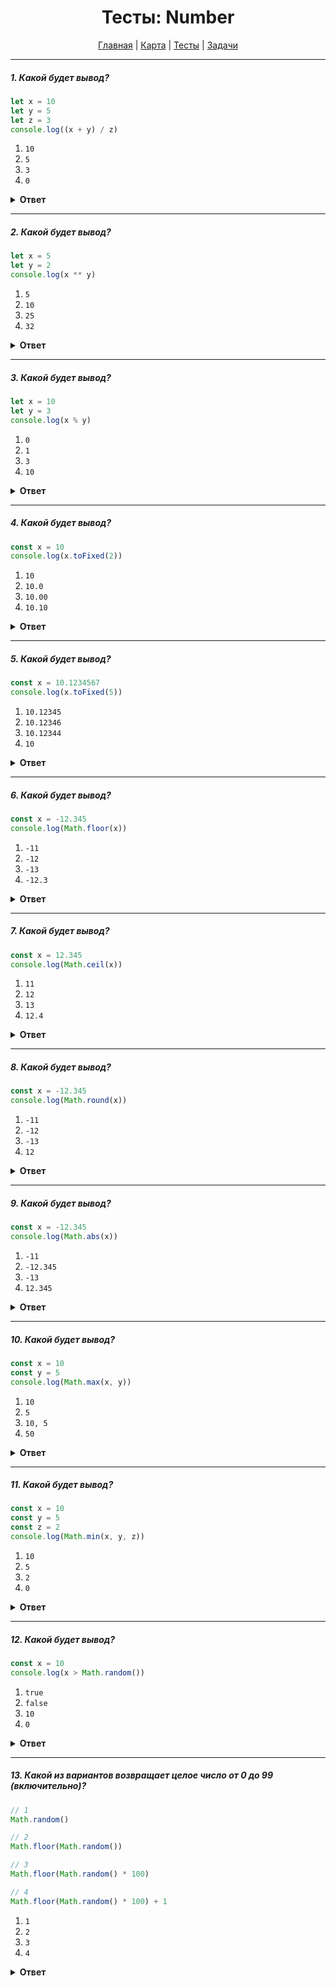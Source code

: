 <div align="center">

# Тесты: Number

[Главная](https://github.com/dollaween/junior-roadmap/)
|
[Карта](/roadmap/README.md)
|
[Тесты](/tests/README.md)
|
[Задачи](/tasks/README.md)

</div>

---

##### 1. Какой будет вывод?

```javascript
let x = 10
let y = 5
let z = 3
console.log((x + y) / z)
```

1. `10`
2. `5`
3. `3`
4. `0`

<details><summary><b>Ответ</b></summary>
<p>

**Ответ: 2**

</p>
</details>

---

##### 2. Какой будет вывод?

```javascript
let x = 5
let y = 2
console.log(x ** y)
```

1. `5`
2. `10`
3. `25`
4. `32`

<details><summary><b>Ответ</b></summary>
<p>

**Ответ: 3**

Оператор `**` возводит левый операнд в степень равную правому операнду.

</p>
</details>

---

##### 3. Какой будет вывод?

```javascript
let x = 10
let y = 3
console.log(x % y)
```

1. `0`
2. `1`
3. `3`
4. `10`

<details><summary><b>Ответ</b></summary>
<p>

**Ответ: 2**

Оператор деления по модулю `%` отдает остаток после деления числа `x` на `y`.

`10` делится на `3` три раза и остается остаток от деления `1`.

</p>
</details>

---

##### 4. Какой будет вывод?

```javascript
const x = 10
console.log(x.toFixed(2))
```

1. `10`
2. `10.0`
3. `10.00`
4. `10.10`

<details><summary><b>Ответ</b></summary>
<p>

**Ответ: 3**

Метод `toFixed()` форматирует число приводя его к указанному количеству знаков после запятой.

</p>
</details>

---

##### 5. Какой будет вывод?

```javascript
const x = 10.1234567
console.log(x.toFixed(5))
```

1. `10.12345`
2. `10.12346`
3. `10.12344`
4. `10`

<details><summary><b>Ответ</b></summary>
<p>

**Ответ: 3**

Метод `toFixed()` форматирует число приводя его к указанному количеству знаков после запятой с округлением.

</p>
</details>

---

##### 6. Какой будет вывод?

```javascript
const x = -12.345
console.log(Math.floor(x))
```

1. `-11`
2. `-12`
3. `-13`
4. `-12.3`

<details><summary><b>Ответ</b></summary>
<p>

**Ответ: 3**

Метод `Math.floor()` — округляет число до ближайшего меньшего целого.

</p>
</details>

---

##### 7. Какой будет вывод?

```javascript
const x = 12.345
console.log(Math.ceil(x))
```

1. `11`
2. `12`
3. `13`
4. `12.4`

<details><summary><b>Ответ</b></summary>
<p>

**Ответ: 3**

Метод `Math.ceil()` — округляет число до ближайшего большего целого.

</p>
</details>

---

##### 8. Какой будет вывод?

```javascript
const x = -12.345
console.log(Math.round(x))
```

1. `-11`
2. `-12`
3. `-13`
4. `12`

<details><summary><b>Ответ</b></summary>
<p>

**Ответ: 2**

Метод `Math.round()` — округляет число к ближайшему целому.

</p>
</details>


---

##### 9. Какой будет вывод?

```javascript
const x = -12.345
console.log(Math.abs(x))
```

1. `-11`
2. `-12.345`
3. `-13`
4. `12.345`

<details><summary><b>Ответ</b></summary>
<p>

**Ответ: 4**

Метод `Math.abs()` — возвращает абсолютное значение числа.

</p>
</details>

---

##### 10. Какой будет вывод?

```javascript
const x = 10
const y = 5
console.log(Math.max(x, y))
```

1. `10`
2. `5`
3. `10, 5`
4. `50`

<details><summary><b>Ответ</b></summary>
<p>

**Ответ: 1**

Метод `Math.max()` — возвращает наибольший из аргументов.

</p>
</details>

---

##### 11. Какой будет вывод?

```javascript
const x = 10
const y = 5
const z = 2
console.log(Math.min(x, y, z))
```

1. `10`
2. `5`
3. `2`
4. `0`

<details><summary><b>Ответ</b></summary>
<p>

**Ответ: 3**

Метод `Math.min()` — возвращает наименьший из аргументов.

</p>
</details>

---

##### 12. Какой будет вывод?

```javascript
const x = 10
console.log(x > Math.random())
```

1. `true`
2. `false`
3. `10`
4. `0`

<details><summary><b>Ответ</b></summary>
<p>

**Ответ: 1**

Метод `Math.random()` — возвращает псевдослучайное число с плавающей запятой от 0 (включительно) до 1 (но не включительно).

</p>
</details>

---

##### 13. Какой из вариантов возвращает целое число от 0 до 99 (включительно)?

```javascript
// 1
Math.random()

// 2
Math.floor(Math.random())

// 3
Math.floor(Math.random() * 100)

// 4
Math.floor(Math.random() * 100) + 1
```

1. `1`
2. `2`
3. `3`
4. `4`

<details><summary><b>Ответ</b></summary>
<p>

**Ответ: 3**

</p>
</details>





